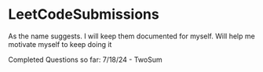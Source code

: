 # LeetCodeSubmissions
 As the name suggests. I will keep them documented for myself. Will help me motivate myself to keep doing it

Completed Questions so far:
7/18/24 - TwoSum
